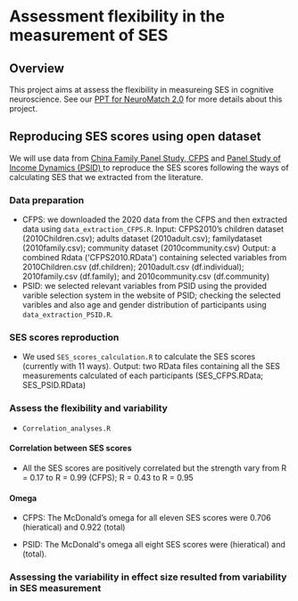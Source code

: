 # Assessment flexibility in the measurement of SES

## Overview
This project aims at assess the flexibility in measureing SES in cognitive neuroscience. See our [PPT for NeuroMatch 2.0](https://osf.io/gcxs6/) for more details about this project.

## Reproducing SES scores using open dataset
We will use data from [China Family Panel Study, CFPS](https://opendata.pku.edu.cn/dataverse/CFPS?language=en) and [Panel Study of Income Dynamics (PSID) ](https://psidonline.isr.umich.edu/) to reproduce the SES scores following the ways of calculating SES that we extracted from the literature. 

### Data preparation
* CFPS: we downloaded the 2020 data from the CFPS and then extracted data using `data_extraction_CFPS.R`. 
  Input: CFPS2010’s children dataset (2010Children.csv); adults dataset (2010adult.csv); familydataset (2010family.csv); community dataset (2010community.csv)
  Output: a combined Rdata ('CFPS2010.RData') containing selected variables from 2010Children.csv (df.children); 2010adult.csv (df.individual); 2010family.csv (df.family); and 2010community.csv (df.community)
* PSID: we selected relevant variables from PSID using the provided varible selection system in the website of PSID; checking the selected varibles and also age and gender distribution of participants using `data_extraction_PSID.R`. 

### SES scores reproduction
* We used `SES_scores_calculation.R` to calculate the SES scores (currently with 11 ways). Output: two RData files containing all the SES measurements calculated of each participants (SES_CFPS.RData; SES_PSID.RData)

### Assess the flexibility and variability
* `Correlation_analyses.R`

#### Correlation between SES scores
* All the SES scores are positively correlated but the strength vary from R = 0.17 to R = 0.99 (CFPS); R = 0.43 to R = 0.95

#### Omega
* CFPS: The McDonald’s omega for all eleven SES scores were 0.706 (hieratical) and 0.922 (total)

* PSID: The McDonald's omega all eight SES scores were (hieratical) and (total). 

### Assessing the variability in effect size resulted from variability in SES measurement